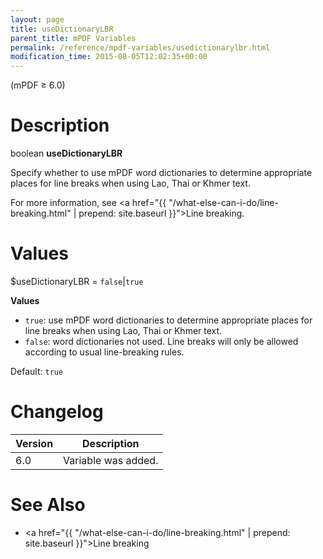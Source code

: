 ```yaml
---
layout: page
title: useDictionaryLBR
parent_title: mPDF Variables
permalink: /reference/mpdf-variables/usedictionarylbr.html
modification_time: 2015-08-05T12:02:35+00:00
---
```


(mPDF &ge; 6.0)

# Description

boolean **useDictionaryLBR**

Specify whether to use mPDF word dictionaries to determine appropriate places for line breaks when using Lao, Thai or Khmer text.

For more information, see <a href="{{ "/what-else-can-i-do/line-breaking.html" | prepend: site.baseurl }}">Line breaking</a>.

# Values

<span class="parameter">$useDictionaryLBR</span> = `false`\|`true`

**Values**

* `true`: use mPDF word dictionaries to determine appropriate places for line breaks when using Lao, Thai or Khmer text.
* `false`: word dictionaries not used. Line breaks will only be allowed according to usual line-breaking rules.

Default: `true`

# Changelog

<table class="table">
<thead>
<tr>
  <th>Version</th>
  <th>Description</th>
</tr>
</thead>
<tbody>
<tr>
  <td>6.0</td>
  <td>Variable was added.</td>
</tr>
</tbody>
</table>

# See Also

* <a href="{{ "/what-else-can-i-do/line-breaking.html" | prepend: site.baseurl }}">Line breaking</a>
